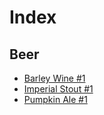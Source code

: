 # Index
## Beer
* [Barley Wine #1](https://github.com/peterpan-brewing/beer/blob/main/recipes/BarleyWine_1.md)
* [Imperial Stout #1](https://github.com/peterpan-brewing/beer/blob/main/recipes/ImperialStout_1.md)
* [Pumpkin Ale #1](https://github.com/peterpan-brewing/beer/blob/main/recipes/PumpkinAle_1.md)
